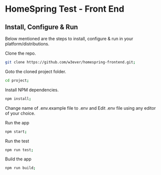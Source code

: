 # HomeSpring Test - Front End

## Install, Configure & Run

Below mentioned are the steps to install, configure & run in your platform/distributions.

Clone the repo.
```bash
git clone https://github.com/w3ever/homespring-frontend.git;
```
Goto the cloned project folder.
```bash
cd project;
```

Install NPM dependencies.
```bash
npm install;
```

Change name of .env.example file to .env and Edit .env file using any editor of your choice.

Run the app
```bash
npm start;
```

Run the test
```bash
npm run test;
```

Build the app
```bash
npm run build;
```


